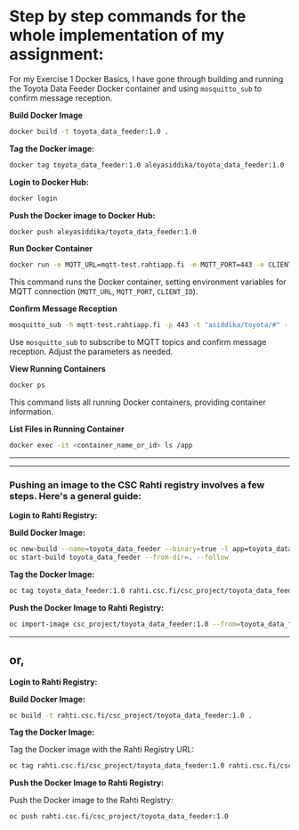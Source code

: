 # Step by step commands for the whole implementation of my assignment:

For my Exercise 1 Docker Basics, I have gone through building and running the Toyota Data Feeder Docker container and using `mosquitto_sub` to confirm message reception.

**Build Docker Image**

```bash
docker build -t toyota_data_feeder:1.0 .
```

**Tag the Docker image:**

```bash
docker tag toyota_data_feeder:1.0 aleyasiddika/toyota_data_feeder:1.0
```

**Login to Docker Hub:**

```bash
docker login
```

**Push the Docker image to Docker Hub:**

```bash
docker push aleyasiddika/toyota_data_feeder:1.0
```

**Run Docker Container**

```bash
docker run -e MQTT_URL=mqtt-test.rahtiapp.fi -e MQTT_PORT=443 -e CLIENT_ID=asiddika toyota_data_feeder:1.0
```

This command runs the Docker container, setting environment variables for MQTT connection (`MQTT_URL`, `MQTT_PORT`, `CLIENT_ID`).

**Confirm Message Reception**

```bash
mosquitto_sub -h mqtt-test.rahtiapp.fi -p 443 -t "asiddika/toyota/#" --verbose --insecure --cafile ca.crt
```

Use `mosquitto_sub` to subscribe to MQTT topics and confirm message reception. Adjust the parameters as needed.

**View Running Containers**

```bash
docker ps
```

This command lists all running Docker containers, providing container information.

**List Files in Running Container**

```bash
docker exec -it <container_name_or_id> ls /app
```

---

---

### Pushing an image to the CSC Rahti registry involves a few steps. Here's a general guide:

**Login to Rahti Registry:**

**Build Docker Image:**

```bash
oc new-build --name=toyota_data_feeder --binary=true -l app=toyota_data_feeder
oc start-build toyota_data_feeder --from-dir=. --follow
```

**Tag the Docker Image:**

```bash
oc tag toyota_data_feeder:1.0 rahti.csc.fi/csc_project/toyota_data_feeder:1.0
```

**Push the Docker Image to Rahti Registry:**

```bash
oc import-image csc_project/toyota_data_feeder:1.0 --from=toyota_data_feeder:1.0 --confirm
```

---

## or,

**Login to Rahti Registry:**

**Build Docker Image:**

```bash
oc build -t rahti.csc.fi/csc_project/toyota_data_feeder:1.0 .
```

**Tag the Docker Image:**

Tag the Docker image with the Rahti Registry URL:

```bash
oc tag rahti.csc.fi/csc_project/toyota_data_feeder:1.0 rahti.csc.fi/csc_project/toyota_data_feeder:1.0
```

**Push the Docker Image to Rahti Registry:**

Push the Docker image to the Rahti Registry:

```bash
oc push rahti.csc.fi/csc_project/toyota_data_feeder:1.0
```
